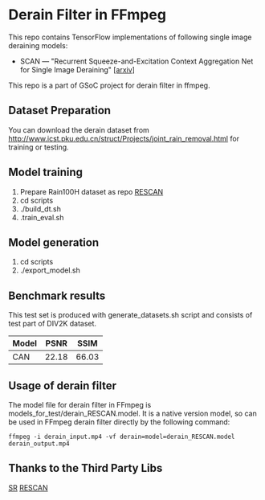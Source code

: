 # Derain Filter in FFmpeg

This repo contains TensorFlow implementations of following single image deraining models:
* SCAN &mdash; "Recurrent Squeeze-and-Excitation Context Aggregation Net for Single Image Deraining" [[arxiv]](https://arxiv.org/abs/1807.05698)

This repo is a part of GSoC project for derain filter in ffmpeg.

## Dataset Preparation
You can download the derain dataset from http://www.icst.pku.edu.cn/struct/Projects/joint_rain_removal.html for training or testing.

## Model training
1. Prepare Rain100H dataset as repo [RESCAN](https://github.com/XiaLiPKU/RESCAN)
2. cd scripts
3. ./build_dt.sh
4. .train_eval.sh

## Model generation

1. cd scripts
2. ./export_model.sh

## Benchmark results

This test set is produced with generate_datasets.sh script and consists of test part of DIV2K dataset.

Model | PSNR  | SSIM  |
----- | :---: | :---: |
CAN   | 22.18 | 66.03 |

## Usage of derain filter
The model file for derain filter in FFmpeg is models_for_test/derain_RESCAN.model. It is a native version model, so can be used in FFmpeg derain filter directly by the following command:

    ffmpeg -i derain_input.mp4 -vf derain=model=derain_RESCAN.model derain_output.mp4

## Thanks to the Third Party Libs
[SR](https://github.com/HighVoltageRocknRoll/sr)
[RESCAN](https://github.com/XiaLiPKU/RESCAN)
